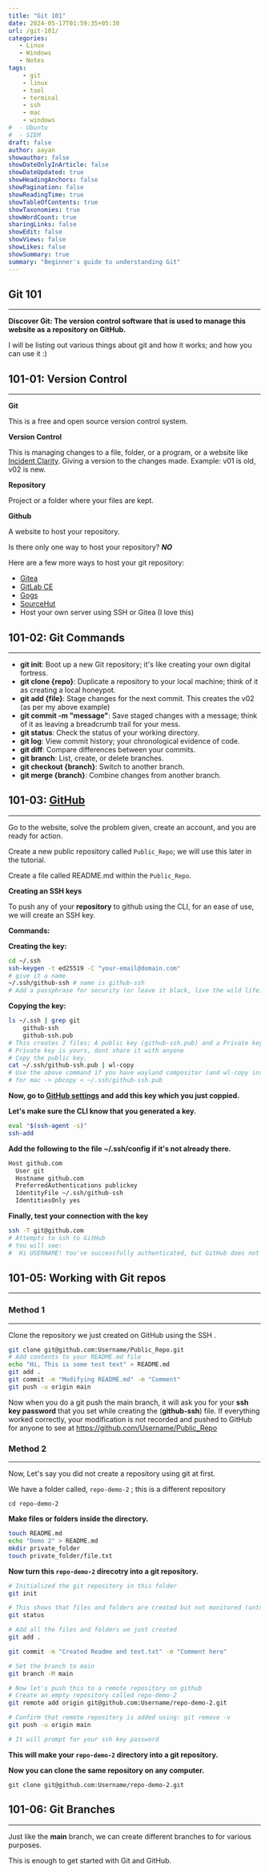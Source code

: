 ```yaml
---
title: "Git 101"
date: 2024-05-17T01:59:35+05:30
url: /git-101/
categories:
   - Linux
   - Windows
   - Notes
tags:
    - git
    - linux
    - tool
    - terminal
    - ssh
    - mac
    - windows
#  - Ubuntu
#  - SIEM
draft: false
author: aayan
showauthor: false
showDateOnlyInArticle: false
showDateUpdated: true
showHeadingAnchors: false
showPagination: false
showReadingTime: true
showTableOfContents: true
showTaxonomies: true 
showWordCount: true
sharingLinks: false
showEdit: false
showViews: false
showLikes: false
showSummary: true
summary: "Beginner's guide to understanding Git"
---
```



## Git 101
---

**Discover Git: The version control software that is used to manage this website as a repository on GitHub.**


I will be listing out various things about git and how it works; and how you can use it :)


## 101-01: Version Control
---

**Git**

This is a free and open source version control system.

**Version Control**

This is managing changes to a file, folder, or a program, or a website like [Incident Clarity](https://incident-clarity.github.io/). Giving a version to the changes made. Example: v01 is old, v02 is new.

**Repository**

Project or a folder where your files are kept. 


**Github**

A website to host your repository.

Is there only one way to host your repository? ***NO***

Here are a few more ways to host your git repository: 

- [Gitea](https://about.gitea.com/)
- [GitLab CE](https://about.gitlab.com/)
- [Gogs](https://gogs.io/)
- [SourceHut](https://sourcehut.org/)
- Host your own server using SSH or Gitea (I love this)



## 101-02: Git Commands
---


- **git init**: Boot up a new Git repository; it's like creating your own digital fortress.
- **git clone {repo}**: Duplicate a repository to your local machine; think of it as creating a local honeypot.
- **git add {file}**: Stage changes for the next commit. This creates the v02 (as per my above example)
- **git commit -m "message"**: Save staged changes with a message; think of it as leaving a breadcrumb trail for your mess.
- **git status**: Check the status of your working directory.
- **git log**: View commit history; your chronological evidence of code.
- **git diff**: Compare differences between your commits.
- **git branch**: List, create, or delete branches.
- **git checkout {branch}**: Switch to another branch.
- **git merge {branch}**: Combine changes from another branch.


## 101-03: [GitHub](https://github.com/)
---

Go to the website, solve the problem given, create an account, and you are ready for action.

Create a new public repository called `Public_Repo`; we will use this later in the tutorial.

Create a file called README.md within the `Public_Repo`.


**Creating an SSH keys**

To push any of your **repository** to github using the CLI, for an ease of use, we will create an SSH key.

**Commands:**

**Creating the key:**
```sh
cd ~/.ssh
ssh-keygen -t ed25519 -C "your-email@domain.com"
# give it a name
~/.ssh/github-ssh # name is github-ssh
# Add a passphrase for security (or leave it black, live the wild life)
```

**Copying the key:**

```sh
ls ~/.ssh | grep git
    github-ssh
    github-ssh.pub
# This creates 2 files; A public key (github-ssh.pub) and a Private key (github-ssh).
# Private key is yours, dont share it with anyone
# Copy the public key.
cat ~/.ssh/github-ssh.pub | wl-copy
# Use the above command if you have wayland compositor (and wl-copy installed)
# for mac -> pbcopy < ~/.ssh/github-ssh.pub
```

**Now, go to [GitHub settings](https://github.com/settings/keys) and add this key which you just coppied.**

**Let's make sure the CLI know that you generated a key.**

```sh
eval "$(ssh-agent -s)" 
ssh-add
```

**Add the following to the file ~/.ssh/config if it's not already there.**

```sh
Host github.com
  User git
  Hostname github.com
  PreferredAuthentications publickey
  IdentityFile ~/.ssh/github-ssh
  IdentitiesOnly yes
```

**Finally, test your connection with the key**
```sh
ssh -T git@github.com
# Attempts to ssh to GitHub
# You will see:
#  Hi USERNAME! You've successfully authenticated, but GitHub does not provide shell access.
```

## 101-05: Working with Git repos
---

### Method 1
---

Clone the repository we just created on GitHub using the SSH .

```sh
git clone git@github.com:Username/Public_Repo.git
# Add contents to your README.md file
echo "Hi, This is some test text" > README.md
git add .              
git commit -m "Modifying README.md" -m "Comment"
git push -u origin main
```

Now when you do a git push the main branch, it will ask you for your **ssh key password** that you set while creating the (**github-ssh**) file. If everything worked correctly, your modification is not recorded and pushed to GitHub for anyone to see at https://github.com/Username/Public_Repo


### Method 2
---


Now, Let's say you did not create a repository using git at first.

We have a folder called, `repo-demo-2` ; this is a different repository 

`cd repo-demo-2`

**Make files or folders inside the directory.**

```sh
touch README.md
echo "Demo 2" > README.md
mkdir private_folder
touch private_folder/file.txt
```

**Now turn this `repo-demo-2` direcotry into a git repository.**


```sh
# Initialized the git repository in this folder
git init

# This shows that files and folders are created but not monitored (untracked)
git status

# Add all the files and folders we just created
git add .

git commit -m "Created Readme and text.txt" -m "Comment here"

# Set the branch to main
git branch -M main

# Now let's push this to a remote repository on github
# Create an empty repository called repo-demo-2
git remote add origin git@github.com:Username/repo-demo-2.git

# Confirm that remote repository is added using: git remove -v
git push -u origin main

# It will prompt for your ssh key password
```

**This will make your `repo-demo-2` directory into a git repository.**

**Now you can clone the same repository on any computer.**


`git clone git@github.com:Username/repo-demo-2.git`

## 101-06: Git Branches
---

Just like the **main** branch, we can create different branches to for various purposes.

This is enough to get started with Git and GitHub.

